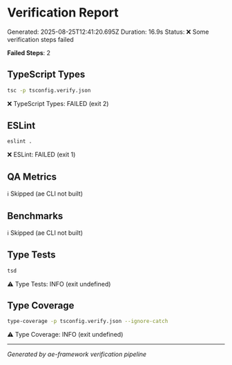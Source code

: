 # Verification Report

Generated: 2025-08-25T12:41:20.695Z
Duration: 16.9s
Status: ❌ Some verification steps failed

**Failed Steps**: 2

## TypeScript Types
```bash
tsc -p tsconfig.verify.json
```

❌ TypeScript Types: FAILED (exit 2)

## ESLint
```bash
eslint .
```

❌ ESLint: FAILED (exit 1)

## QA Metrics
ℹ️  Skipped (ae CLI not built)

## Benchmarks
ℹ️  Skipped (ae CLI not built)

## Type Tests
```bash
tsd
```

⚠️  Type Tests: INFO (exit undefined)

## Type Coverage
```bash
type-coverage -p tsconfig.verify.json --ignore-catch
```

⚠️  Type Coverage: INFO (exit undefined)

---
*Generated by ae-framework verification pipeline*
